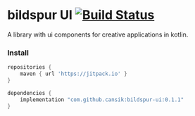 # bildspur UI [![Build Status](https://travis-ci.org/cansik/bildspur-ui.svg?branch=master)](https://travis-ci.org/cansik/bildspur-ui)
A library with ui components for creative applications in kotlin.

### Install

```groovy
repositories {
    maven { url 'https://jitpack.io' }
}

dependencies {
    implementation "com.github.cansik:bildspur-ui:0.1.1"
}
```
